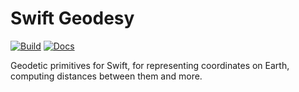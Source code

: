 # Swift Geodesy

[![Build](https://github.com/fwcd/swift-geodesy/actions/workflows/build.yml/badge.svg)](https://github.com/fwcd/swift-geodesy/actions/workflows/build.yml)
[![Docs](https://github.com/fwcd/swift-geodesy/actions/workflows/docs.yml/badge.svg)](https://fwcd.github.io/swift-geodesy/documentation/quantum)

Geodetic primitives for Swift, for representing coordinates on Earth, computing distances between them and more.
